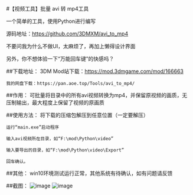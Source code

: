 #【视频工具】批量 avi 转 mp4工具

一个简单的工具，使用Python进行编写

源码地址：https://github.com/3DMXM/avi_to_mp4

不要问我为什么不做UI，太麻烦了，再加上懒得设计界面

另外，你不想体验一下“万能回车键”的快感吗？

##下载地址：
    3DM Mod站下载：https://mod.3dmgame.com/mod/166663
    
    我的网盘下载：https://pan.aoe.top/Tools/avi_to_mp4/
    
##作用：
    可批量将目录中的所有avi视频转换为mp4，并保留原视频的画质，无压制输出，最大程度上保留了视频的原画质


##使用方法：
    将下载的压缩包解压到任意位置（一定要解压）

    运行“main.exe”启动程序

    输入avi视频所在目录，如“F:\mod\Python\video”

    输入要导出的目录，如“F:\mod\Python\video\Export”

    回车确认。


##其他：
    win10环境测试运行正常，其他系统有待确认，如有问题请反馈
    
##截图：
    ![image](https://mod.3dmgame.com/static/upload/mod/202008/MOD5f3657156a6b5.png)
    ![image](https://mod.3dmgame.com/static/upload/mod/202008/MOD5f365714c1b59.png)
